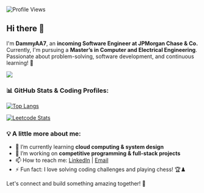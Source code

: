 ![Profile Views](https://komarev.com/ghpvc/?username=DammyAA7&color=brightgreen)  
## Hi there 👋

I'm **DammyAA7**, an **incoming Software Engineer at JPMorgan Chase & Co.** Currently, I'm pursuing a **Master’s in Computer and Electrical Engineering**. Passionate about problem-solving, software development, and continuous learning! 🚀


![](https://media3.giphy.com/media/v1.Y2lkPTc5MGI3NjExYWt6ODNkNHdmZWMzc3k3dnFjNGZuMTg1eDBlNTVtemlyZTN1OWhnZSZlcD12MV9pbnRlcm5hbF9naWZfYnlfaWQmY3Q9Zw/iIqmM5tTjmpOB9mpbn/giphy.gif)

### 📊 GitHub Stats & Coding Profiles:

[![Top Langs](https://github-readme-stats.vercel.app/api/top-langs/?username=DammyAA7&layout=compact&theme=tokyonight)](https://github.com/DammyAA7)


[![Leetcode Stats](https://leetcard.jacoblin.cool/oluwadamilola-adebayo)](https://leetcode.com/u/oluwadamilola-adebayo/)

### 💡 A little more about me:
- 🌱 I’m currently learning **cloud computing & system design**
- 🔭 I’m working on **competitive programming & full-stack projects**
- 📫 How to reach me: [LinkedIn](https://www.linkedin.com/in/oluwadamilola-adebayo) | [Email](mailto:dammyade07@gmaiil.com)
- ⚡ Fun fact: I love solving coding challenges and playing chess! 🏆♟️

Let's connect and build something amazing together! 🚀
